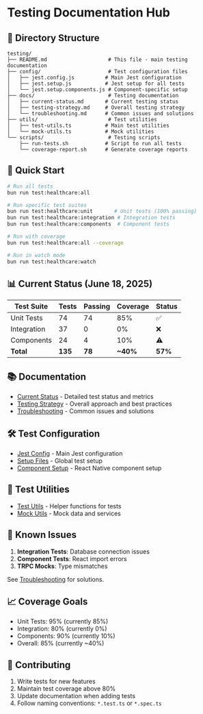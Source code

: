 # Testing Documentation Hub

## 📁 Directory Structure

```
testing/
├── README.md                    # This file - main testing documentation
├── config/                      # Test configuration files
│   ├── jest.config.js          # Main Jest configuration
│   ├── jest.setup.js           # Jest setup for all tests
│   └── jest.setup.components.js # Component-specific setup
├── docs/                        # Testing documentation
│   ├── current-status.md       # Current testing status
│   ├── testing-strategy.md     # Overall testing strategy
│   └── troubleshooting.md      # Common issues and solutions
├── utils/                       # Test utilities
│   ├── test-utils.ts           # Main test utilities
│   └── mock-utils.ts           # Mock utilities
└── scripts/                     # Testing scripts
    ├── run-tests.sh            # Script to run all tests
    └── coverage-report.sh      # Generate coverage reports
```

## 🚀 Quick Start

```bash
# Run all tests
bun run test:healthcare:all

# Run specific test suites
bun run test:healthcare:unit       # Unit tests (100% passing)
bun run test:healthcare:integration # Integration tests
bun run test:healthcare:components  # Component tests

# Run with coverage
bun run test:healthcare:all --coverage

# Run in watch mode
bun run test:healthcare:watch
```

## 📊 Current Status (June 18, 2025)

| Test Suite | Tests | Passing | Coverage | Status |
|------------|-------|---------|----------|---------|
| Unit Tests | 74 | 74 | 85% | ✅ |
| Integration | 37 | 0 | 0% | ❌ |
| Components | 24 | 4 | 10% | ⚠️ |
| **Total** | **135** | **78** | **~40%** | **57%** |

## 📚 Documentation

- [Current Status](./docs/current-status.md) - Detailed test status and metrics
- [Testing Strategy](./docs/testing-strategy.md) - Overall approach and best practices
- [Troubleshooting](./docs/troubleshooting.md) - Common issues and solutions

## 🛠️ Test Configuration

- [Jest Config](./config/jest.config.js) - Main Jest configuration
- [Setup Files](./config/jest.setup.js) - Global test setup
- [Component Setup](./config/jest.setup.components.js) - React Native component setup

## 🧪 Test Utilities

- [Test Utils](./utils/test-utils.ts) - Helper functions for tests
- [Mock Utils](./utils/mock-utils.ts) - Mock data and services

## 🔧 Known Issues

1. **Integration Tests**: Database connection issues
2. **Component Tests**: React import errors
3. **TRPC Mocks**: Type mismatches

See [Troubleshooting](./docs/troubleshooting.md) for solutions.

## 📈 Coverage Goals

- Unit Tests: 95% (currently 85%)
- Integration: 80% (currently 0%)
- Components: 90% (currently 10%)
- Overall: 85% (currently ~40%)

## 🤝 Contributing

1. Write tests for new features
2. Maintain test coverage above 80%
3. Update documentation when adding tests
4. Follow naming conventions: `*.test.ts` or `*.spec.ts`